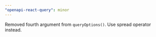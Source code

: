 ```yaml
---
"openapi-react-query": minor
---
```


Removed fourth argument from `queryOptions()`. Use spread operator instead.
